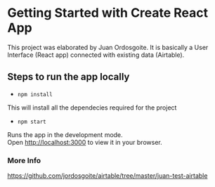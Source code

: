 # Getting Started with Create React App

This project was elaborated by Juan Ordosgoite. It is basically a User Interface (React app) connected with existing data (Airtable).

## Steps to run the app locally

- `npm install`

This will install all the dependecies required for the project

- `npm start`

Runs the app in the development mode.\
Open [http://localhost:3000](http://localhost:3000) to view it in your browser.

### More Info

https://github.com/jordosgoite/airtable/tree/master/juan-test-airtable


